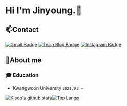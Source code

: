 # Hi I'm Jinyoung.👋

## 📫Contact
[![Gmail Badge](https://img.shields.io/badge/-Gmail-c14438?style=flat-square&logo=Gmail&logoColor=white&link=mailto:kisooofficial2@gmail.com)](mailto:gosangp03022@gmail.com) 
[![Tech Blog Badge](http://img.shields.io/badge/-Tech%20blog-black?style=flat-square&logo=github&link=https://blog.naver.com/kisooofficial)](주소)
[![Instagram Badge](https://img.shields.io/badge/-Instagram-5851DB?style=flat-square&logo=instagram&logoColor=white&link=https://www.facebook.com/profile.php?id=100025947379584)](https://www.instagram.com/jin___0302/) 

## 🔭About me

### :mortar_board: Education
- Kwangwoon University `2021.03 ~`

[![Kisoo's github stats](https://github-readme-stats.vercel.app/api?username=JinYoungBae-kw&show_icons=true&theme=tokyonight)](https://github.com/JinYoungBae-kw)![Top Langs](https://github-readme-stats.vercel.app/api/top-langs/?username=JinYoungBae-kw&layout=compact&theme=tokyonight)

<!--
**JinYoungBae-kw/JinYoungBae-kw** is a ✨ _special_ ✨ repository because its `README.md` (this file) appears on your GitHub profile.


- 🔭 I’m currently working on ...
- 🌱 I’m currently learning ...
- 👯 I’m looking to collaborate on ...
- 🤔 I’m looking for help with ...
- 💬 Ask me about ...
- 📫 How to reach me: ...
- 😄 Pronouns: ...
- ⚡ Fun fact: ...
-->
